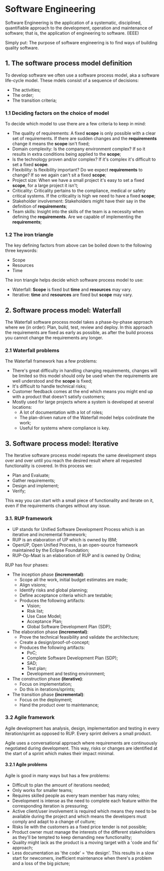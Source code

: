 # Software Engineering

Software Engineering is the application of a systematic, disciplined, quantifiable approach to the development, operation and maintenance of software; that is, the application of engineering to software. (IEEE)

Simply put: The purpose of software engineering is to find ways of building quality software.

## 1. The software process model definition

To develop software we often use a software process model, aka a software life-cycle model. These mdels consist of a sequence of decisions:

- The activities;
- The order;
- The transition criteria;

### 1.1 Deciding factors on the choice of model

To decide which model to use there are a few criteria to keep in mind:

- The quality of requirements: A fixed **scope** is only possible with a clear set of requirements. If there are sudden changes and the **requirements** change it means the **scope** isn't fixed;
- Domain complexity: Is the company environment complex? If so it results in extra conditions being applied to the **scope**;
- Is the technology proven and/or complex? If it's complex it's difficult to set a fixed **scope**.
- Flexibility: Is flexibility important? Do we expect **requirements** to change? If so we again can't sit a fixed **scope**;
- Project size: When we have a small project it's easy to set a fixed **scope**, for a large project it isn't;
- Criticality: Criticality pertains to the compliance, medical or safety critical systems. If the criticality is high we need to have a fixed **scope**;
- Stakeholder involvement: Stakeholders might have their say in the definition of **requirements**;
- Team skills: Insight into the skills of the team is a necessity when defining the **requirements**. Are we capable of implementing the **requirements**;

### 1.2 The iron triangle

The key defining factors from above can be boiled down to the following three keywords:

- Scope
- Resources
- Time

The iron triangle helps decide which software process model to use:

- Waterfall: **Scope** is fixed but **time** and **resources** may vary.
- Iterative: **time** and **resources** are fixed but **scope** may vary.

## 2. Software process model: Waterfall

The Waterfall software process model takes a phase-by-phase approach where we (in order): Plan, build, test, review and deploy. In this approach the requirements are fixed as early as possible, as after the build process you cannot change the requirements any longer.

### 2.1 Waterfall problems

The Waterfall framework has a few problems:

- There's great difficulty in handling changing requirements, changes will be limited so this model should only be used when the requirements are well understood and the **scope** is fixed;
- It's difficult to handle technical risks;
- Customer feedback comes at the end which means you might end up with a product that doesn't satisfy customers;
- Mostly used for large projects where a system is developed at several locations:
	+ A lot of documentation with a lot of roles;
	+ The plan-driven nature of the Waterfall model helps coördinate the work;
	+ Useful for systems where compliance is key.

## 3. Software process model: Iterative

The Iterative software process model repeats the same development steps over and over until you reach the desired result where all requested functionality is covered.
In this process we:

- Plan and Evaluate;
- Gather requirements;
- Design and implement;
- Verify;

This way you can start with a small piece of functionality and iterate on it, even if the requirements changes without any issue.

### 3.1. RUP framework

- UP stands for Unified Software Development Process which is an iterative and incremental framework;
- RUP is an elaboration of UP which is owned by IBM;
- OpenUP, Open Unified Process, is an open-source framework maintained by the Eclipse Foundation;
- RUP-Op-Maat is an elaboration of RUP and is owned by Ordina;

RUP has four phases:

- The inception phase **(incremental)**:
	+ Scope all the work, initial budget estimates are made;
	+ Align visions;
	+ Identify risks and global planning;
	+ Define acceptance criteria which are testable;
	+ Produces the following artifacts:
		* Vision;
		* Risk list;
		* Use Case Model;
		* Acceptance Plan;
		* Global Software Development Plan (SDP);
- The elaboration phase **(incremental)**:
	+ Prove the technical feasibility and validate the architecture;
	+ Create a design/proof-of-concept;
	+ Produces the following artifacts:
		* PoC;
		* Complete Software Development Plan (SDP);
		* SAD;
		* Test plan;
		* Development and testing environment;
- The construction phase **(iterative)**:
	+ Focus on implementation;
	+ Do this in iterations/sprints;
- The transition phase **(incremental)**:
	+ Focus on the deployment;
	+ Hand the product over to maintenance;
	
### 3.2 Agile framework 

Agile development has analysis, design, implementation and testing in every iteration/sprint as opposed to RUP. Every sprint delivers a small product.

Agile uses a conversational approach where requirements are continuously negotiated during development. This way, risks or changes are identified at the start of a sprint which makes their impact minimal.

#### 3.2.1 Agile problems

Agile is good in many ways but has a few problems:

- Difficult to plan the amount of iterations needed;
- Only works for smaller teams;
- Requires skilled people as every team member has many roles;
- Development is intense as the need to complete each feature within the corresponding iteration is pressuring;
- Active client/user involvement is required which means they need to be available during the project and which means the developers must comply and adapt to a change of culture;
- Risks lie with the customers as a fixed price tender is not possible;
- Product owner must manage the interests of the different stakeholders as they'll be tempted to keep demanding new functionality;
- Quality might lack as the product is a moving target with a 'code and fix' approach;
- Less documentation as 'the code' = 'the design'. This results in a slow start for newcomers, inefficient maintenance when there's a problem and a loss of the big picture;